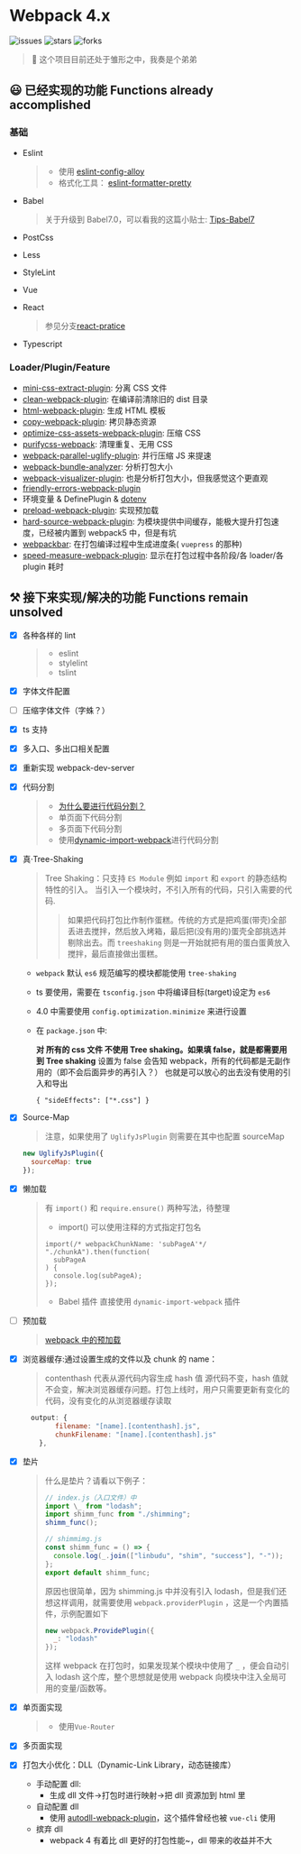 # Webpack 4.x

![issues](https://img.shields.io/github/issues/linbudu599/Webpack4.x-Template)
![stars](https://img.shields.io/github/stars/linbudu599/Webpack4.x-Template)
![forks](https://img.shields.io/github/forks/linbudu599/Webpack4.x-Template)

> 🤖 这个项目目前还处于雏形之中，我奏是个弟弟

## 😃 已经实现的功能 **Functions** already accomplished

### 基础

- Eslint

  > - 使用 [eslint-config-alloy](https://www.npmjs.com/package/eslint-config-alloy)
  > - 格式化工具： [eslint-formatter-pretty](https://www.npmjs.com/package/eslint-formatter-pretty)

- Babel
  > 关于升级到 Babel7.0，可以看我的这篇小贴士: [Tips-Babel7](https://github.com/linbudu599/Penumbra/blob/master/Tips/babel7-config.md)
- PostCss
- Less
- StyleLint
- Vue
- React
  > 参见分支[react-pratice](https://github.com/linbudu599/Webpack4.x-Template/tree/react-pratice)
- Typescript

### Loader/Plugin/Feature

- [mini-css-extract-plugin](https://www.npmjs.com/package/mini-css-extract-plugin): 分离 CSS 文件
- [clean-webpack-plugin](https://www.npmjs.com/package/clean-webpack-plugin): 在编译前清除旧的 dist 目录
- [html-webpack-plugin](https://www.npmjs.com/package/html-webpack-plugin): 生成 HTML 模板
- [copy-webpack-plugin](https://www.npmjs.com/package/copy-webpack-plugin): 拷贝静态资源
- [optimize-css-assets-webpack-plugin](https://www.npmjs.com/package/optimize-css-assets-webpack-plugin): 压缩 CSS
- [purifycss-webpack](https://www.npmjs.com/package/purifycss-webpack): 清理重复、无用 CSS
- [webpack-parallel-uglify-plugin](https://www.npmjs.com/package/parallel-webpack): 并行压缩 JS 来提速
- [webpack-bundle-analyzer](https://www.npmjs.com/package/webpack-bundle-analyzer): 分析打包大小
- [webpack-visualizer-plugin](https://www.npmjs.com/package/webpack-visualizer-plugin): 也是分析打包大小，但我感觉这个更直观
- [friendly-errors-webpack-plugin](https://www.npmjs.com/package/friendly-errors-webpack-plugin)
- 环境变量 & DefinePlugin & [dotenv](https://www.npmjs.com/package/dotenv)
- [preload-webpack-plugin](https://github.com/GoogleChromeLabs/preload-webpack-plugin): 实现预加载
- [hard-source-webpack-plugin](https://github.com/mzgoddard/hard-source-webpack-plugin): 为模块提供中间缓存，能极大提升打包速度，已经被内置到 webpack5 中，但是有坑
- [webpackbar](https://github.com/nuxt/webpackbar): 在打包编译过程中生成进度条( `vuepress` 的那种)
- [speed-measure-webpack-plugin](https://github.com/stephencookdev/speed-measure-webpack-plugin): 显示在打包过程中各阶段/各 loader/各 plugin 耗时

## ⚒ 接下来实现/解决的功能 Functions remain unsolved

- [x] 各种各样的 lint
  > - eslint
  > - stylelint
  > - tslint
- [x] 字体文件配置
- [ ] 压缩字体文件（字蛛？）
- [x] ts 支持
- [x] 多入口、多出口相关配置
- [x] 重新实现 webpack-dev-server
- [x] 代码分割

  > - [为什么要进行代码分割？](./Analyze.md)
  > - 单页面下代码分割
  > - 多页面下代码分割
  > - 使用[dynamic-import-webpack](http://npm.taobao.org/package/babel-plugin-dynamic-import-webpack)进行代码分割

- [x] 真·Tree-Shaking

  > Tree Shaking：只支持 `ES Module` 例如 `import` 和 `export` 的静态结构特性的引入。
  > 当引入一个模块时，不引入所有的代码，只引入需要的代码.
  >
  > > 如果把代码打包比作制作蛋糕。传统的方式是把鸡蛋(带壳)全部丢进去搅拌，然后放入烤箱，最后把(没有用的)蛋壳全部挑选并剔除出去。而 `treeshaking` 则是一开始就把有用的蛋白蛋黄放入搅拌，最后直接做出蛋糕。

  - `webpack` 默认 `es6` 规范编写的模块都能使用 `tree-shaking`
  - ts 要使用，需要在 `tsconfig.json` 中将编译目标(target)设定为 `es6`
  - 4.0 中需要使用 `config.optimization.minimize` 来进行设置
  - 在 `package.json` 中:

    **对 所有的 css 文件 不使用 Tree shaking。如果填 false，就是都需要用到 Tree shaking**
    设置为 false 会告知 webpack，所有的代码都是无副作用的（即不会后面异步的再引入？）
    也就是可以放心的出去没有使用的引入和导出

    `{ "sideEffects": ["*.css"] }`

- [x] Source-Map

  > 注意，如果使用了 `UglifyJsPlugin` 则需要在其中也配置 sourceMap

  ```javascript
  new UglifyJsPlugin({
    sourceMap: true
  });
  ```

- [x] 懒加载
  > 有 `import()` 和 `require.ensure()` 两种写法，待整理
  >
  > - import()
  >   可以使用注释的方式指定打包名
  >
  > ```javascriptd
  > import(/* webpackChunkName: 'subPageA'*/ "./chunkA").then(function(
  >   subPageA
  > ) {
  >   console.log(subPageA);
  > });
  > ```
  >
  > - Babel 插件
  >   直接使用 `dynamic-import-webpack` 插件
- [ ] 预加载
  > [webpack 中的预加载](https://www.zcfy.cc/article/link-rel-prefetch-preload-in-webpack)
- [x] 浏览器缓存:通过设置生成的文件以及 chunk 的 name：

  > contenthash 代表从源代码内容生成 hash 值
  > 源代码不变，hash 值就不会变，解决浏览器缓存问题。打包上线时，用户只需要更新有变化的代码，没有变化的从浏览器缓存读取

  ```javascript
    output: {
          filename: "[name].[contenthash].js",
          chunkFilename: "[name].[contenthash].js"
      },
  ```

- [x] 垫片

  > 什么是垫片？请看以下例子：
  >
  > ```javascript
  > // index.js（入口文件）中
  > import \_ from "lodash";
  > import shimm_func from "./shimming";
  > shimm_func();
  >
  > // shimmimg.js
  > const shimm_func = () => {
  >   console.log(_.join(["linbudu", "shim", "success"], "-"));
  > };
  > export default shimm_func;
  > ```
  >
  > 原因也很简单，因为 shimming.js 中并没有引入 lodash，但是我们还想这样调用，就需要使用 `webpack.providerPlugin` ，这是一个内置插件，示例配置如下
  >
  > ```javascript
  > new webpack.ProvidePlugin({
  >   _: "lodash"
  > });
  > ```
  >
  > 这样 webpack 在打包时，如果发现某个模块中使用了 `_` ，便会自动引入 lodash 这个库，整个思想就是使用 webpack 向模块中注入全局可用的变量/函数等。

- [x] 单页面实现
  > - 使用`Vue-Router`
- [x] 多页面实现
- [x] 打包大小优化：DLL（Dynamic-Link Library，动态链接库）

  - 手动配置 dll:
    - 生成 dll 文件->打包时进行映射->把 dll 资源加到 html 里
  - 自动配置 dll
    - 使用 [autodll-webpack-plugin](https://www.npmjs.com/package/autodll-webpack-plugin)，这个插件曾经也被 `vue-cli` 使用
  - 摈弃 dll
    - webpack 4 有着比 dll 更好的打包性能~，dll 带来的收益并不大
